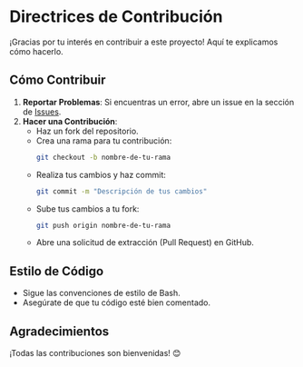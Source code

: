 # Directrices de Contribución

¡Gracias por tu interés en contribuir a este proyecto! Aquí te explicamos cómo hacerlo.

## Cómo Contribuir
1. **Reportar Problemas**: Si encuentras un error, abre un issue en la sección de [Issues](https://github.com/tu-usuario/github-final-project/issues).
2. **Hacer una Contribución**:
   - Haz un fork del repositorio.
   - Crea una rama para tu contribución:
     ```bash
     git checkout -b nombre-de-tu-rama
     ```
   - Realiza tus cambios y haz commit:
     ```bash
     git commit -m "Descripción de tus cambios"
     ```
   - Sube tus cambios a tu fork:
     ```bash
     git push origin nombre-de-tu-rama
     ```
   - Abre una solicitud de extracción (Pull Request) en GitHub.

## Estilo de Código
- Sigue las convenciones de estilo de Bash.
- Asegúrate de que tu código esté bien comentado.

## Agradecimientos
¡Todas las contribuciones son bienvenidas! 😊
